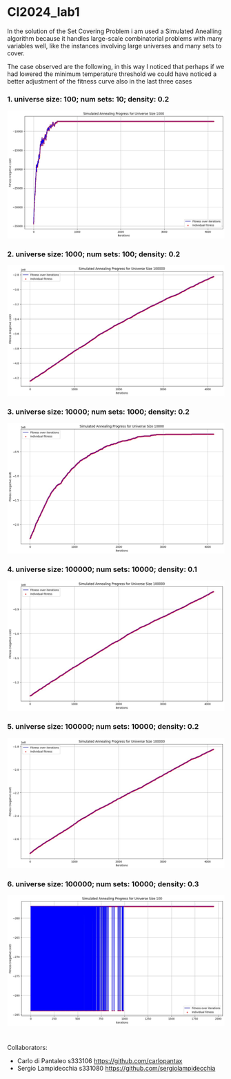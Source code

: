 # CI2024_lab1


In the solution of the Set Covering Problem i am used a Simulated Anealling algorithm because it handles large-scale combinatorial problems with many variables well, like the instances involving large universes and many sets to cover.

The case observed are the following, in this way I noticed that perhaps if we had lowered the minimum temperature threshold we could have noticed a better adjustment of the fitness curve also in the last three cases

### 1. universe size: 100; num sets: 10; density: 0.2
![alt text](1.png)

### 2. universe size: 1000; num sets: 100; density: 0.2
![alt text](2.png)

### 3. universe size: 10000; num sets: 1000; density: 0.2
![alt text](3.png)

### 4. universe size: 100000; num sets: 10000; density: 0.1
![alt text](4.png)

### 5. universe size: 100000; num sets: 10000; density: 0.2
![alt text](5.png)

### 6. universe size: 100000; num sets: 10000; density: 0.3
![alt text](6.png)







#

Collaborators: 
- Carlo di Pantaleo s333106 https://github.com/carlopantax
- Sergio Lampidecchia s331080  https://github.com/sergiolampidecchia 





